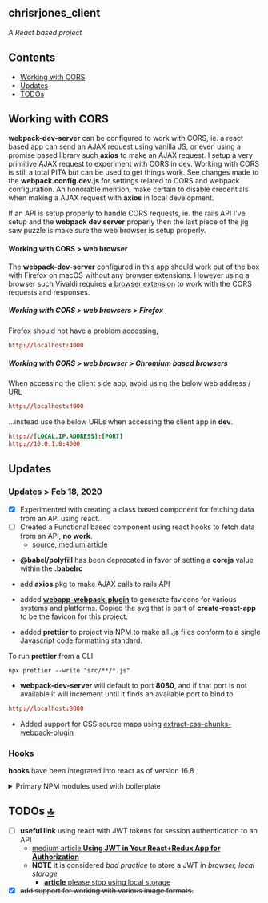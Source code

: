 ## chrisrjones_client

<em>A React based project</em>

<a id="contents"></a>

## Contents

- [Working with CORS](#working-with-cors)
- [Updates](#updates)
- [TODOs](#todos)

<a id="working-with-cors"></a>

## Working with CORS

<strong>webpack-dev-server</strong> can be configured to work with CORS, ie. a react based app can send an AJAX request using vanilla JS, or even using a promise based library such **axios** to make an AJAX request. I setup a very primitive AJAX request to experiment with CORS in dev.  Working with CORS is still a total PITA but can be used to get things work.  See changes made to the **webpack.config.dev.js** for settings related to CORS and webpack configuration.  An honorable mention, make certain to disable credentials when making a AJAX request with **axios** in local development.

If an API is setup properly to handle CORS requests, ie. the rails API I've setup and the **webpack dev server** properly then the last piece of the jig saw puzzle is make sure the web browser is setup properly.

#### Working with CORS > web browser

The **webpack-dev-server** configured in this app should work out of the box with Firefox on macOS without any browser extensions.  However using a browser such Vivaldi requires a [browser extension](https://github.com/vitvad/Access-Control-Allow-Origin) to work with the CORS requests and responses.

##### Working with CORS > web browsers > Firefox

Firefox should not have a problem accessing,

```conf
http://localhost:4000
```

##### Working with CORS > web browser > Chromium based browsers

When accessing the client side app, avoid using the below web address / URL

```conf
http://localhost:4000
```

...instead use the below URLs when accessing the client app in **dev**.

```conf
http://[LOCAL.IP.ADDRESS]:[PORT]
http://10.0.1.8:4000
```

<a id="updates"></a>

## Updates

### Updates > Feb 18, 2020

- [x] Experimented with creating a class based component for fetching data from an API using react.
- [ ] Created a Functional based component using react hooks to fetch data from an API, **no work**.
  - [source, medium article](https://medium.com/better-programming/how-to-fetch-data-from-an-api-with-react-hooks-9e7202b8afcd)

- **@babel/polyfill** has been deprecated in favor of setting a **corejs** value within the **.babelrc**

- add **axios** pkg to make AJAX calls to rails API

- added [**webapp-webpack-plugin**](https://www.npmjs.com/package/webapp-webpack-plugin) to generate favicons for various systems and platforms. Copied the svg that is part of **create-react-app** to be the favicon for this project.

- added **prettier** to project via NPM to make all **.js** files conform to a single Javascript code formatting standard.

To run **prettier** from a CLI

```shell
npx prettier --write "src/**/*.js"
```

- **webpack-dev-server** will default to port **8080**, and if that port is not available it will increment until it finds an available port to bind to.

```conf
http://localhost:8080
```

- Added support for CSS source maps using [extract-css-chunks-webpack-plugin](https://github.com/faceyspacey/extract-css-chunks-webpack-plugin)

<a id="hooks"></a>

### Hooks

**hooks** have been integrated into react as of version 16.8


<details>
<summary>Primary NPM modules used with boilerplate</summary>

- react v16.8
- react-dom v16.8
- eslint
- webpack 4.x
  - css-loader
  - html-webpack-plugin
  - style-loader
- webpack-bundle-analyzer
- webpack-dev-server
- husky
- babel v7
- jest
- react-hot-loader

</details>

<a id="todos"></a>

## TODOs [🔝](#contents)

- [ ] **useful link** using react with JWT tokens for session authentication to an API
    - [medium article **Using JWT in Your React+Redux App for Authorization**](https://levelup.gitconnected.com/using-jwt-in-your-react-redux-app-for-authorization-d31be51a50d2)
    - **NOTE** it is considered _bad practice_ to store a JWT in _browser, local storage_
      - [**article** please stop using local storage](https://www.rdegges.com/2018/please-stop-using-local-storage/)
- [x] ~~add support for working with various image formats.~~
